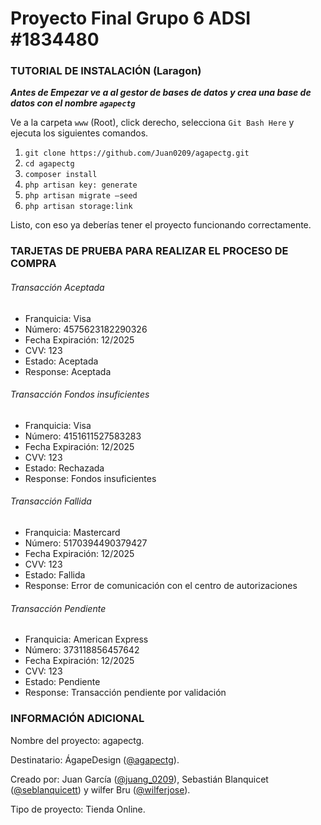 # Proyecto Final Grupo 6 ADSI #1834480

### TUTORIAL DE INSTALACIÓN (Laragon)

***Antes de Empezar ve a al gestor de bases de datos y crea una base de datos con el nombre `agapectg`***

Ve a la carpeta `www` (Root), click derecho, selecciona `Git Bash Here` y ejecuta los siguientes comandos.
1. `git clone https://github.com/Juan0209/agapectg.git`
2. `cd agapectg`
3. `composer install`
4. `php artisan key: generate`
5. `php artisan migrate –seed`
6. `php artisan storage:link`

Listo, con eso ya deberías tener el proyecto funcionando correctamente.


### TARJETAS DE PRUEBA PARA REALIZAR EL PROCESO DE COMPRA

###### Transacción Aceptada
- Franquicia: Visa
- Número: 4575623182290326
- Fecha Expiración: 12/2025
- CVV: 123
- Estado: Aceptada
- Response: Aceptada


###### Transacción Fondos insuficientes
- Franquicia: Visa
- Número: 4151611527583283
- Fecha Expiración: 12/2025
- CVV: 123
- Estado: Rechazada
- Response: Fondos insuficientes


###### Transacción Fallida
- Franquicia: Mastercard
- Número: 5170394490379427
- Fecha Expiración: 12/2025
- CVV: 123
- Estado: Fallida
- Response: Error de comunicación con el centro de autorizaciones


###### Transacción Pendiente
- Franquicia: American Express
- Número: 373118856457642
- Fecha Expiración: 12/2025
- CVV: 123
- Estado: Pendiente
- Response: Transacción pendiente por validación



### INFORMACIÓN ADICIONAL

Nombre del proyecto: agapectg.

Destinatario: ÁgapeDesign ([@agapectg](https://www.instagram.com/agapectg/)).

Creado por: Juan García ([@juang_0209](https://www.instagram.com/juang_0209/)), Sebastián Blanquicet ([@seblanquicett](https://www.instagram.com/sebastianblanquicett/)) y wilfer Bru ([@wilferjose](https://www.instagram.com/wilferjose/)).

Tipo de proyecto: Tienda Online.
